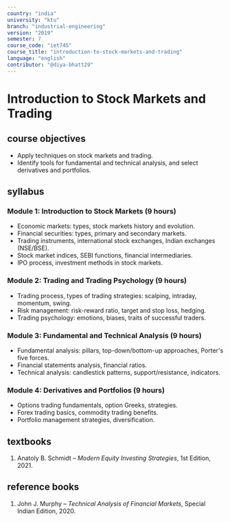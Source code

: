 ```yaml
---
country: "india"
university: "ktu"
branch: "industrial-engineering"
version: "2019"
semester: 7
course_code: "iet745"
course_title: "introduction-to-stock-markets-and-trading"
language: "english"
contributor: "@diya-bhatt29"
---
```


# Introduction to Stock Markets and Trading

## course objectives
- Apply techniques on stock markets and trading.  
- Identify tools for fundamental and technical analysis, and select derivatives and portfolios.  

## syllabus

### Module 1: Introduction to Stock Markets (9 hours)
- Economic markets: types, stock markets history and evolution.  
- Financial securities: types, primary and secondary markets.  
- Trading instruments, international stock exchanges, Indian exchanges (NSE/BSE).  
- Stock market indices, SEBI functions, financial intermediaries.  
- IPO process, investment methods in stock markets.  

### Module 2: Trading and Trading Psychology (9 hours)
- Trading process, types of trading strategies: scalping, intraday, momentum, swing.  
- Risk management: risk-reward ratio, target and stop loss, hedging.  
- Trading psychology: emotions, biases, traits of successful traders.  

### Module 3: Fundamental and Technical Analysis (9 hours)
- Fundamental analysis: pillars, top-down/bottom-up approaches, Porter's five forces.  
- Financial statements analysis, financial ratios.  
- Technical analysis: candlestick patterns, support/resistance, indicators.  

### Module 4: Derivatives and Portfolios (9 hours)
- Options trading fundamentals, option Greeks, strategies.  
- Forex trading basics, commodity trading benefits.  
- Portfolio management strategies, diversification.  

## textbooks
1. Anatoly B. Schmidt – *Modern Equity Investing Strategies*, 1st Edition, 2021.  

## reference books
1. John J. Murphy – *Technical Analysis of Financial Markets*, Special Indian Edition, 2020.  
